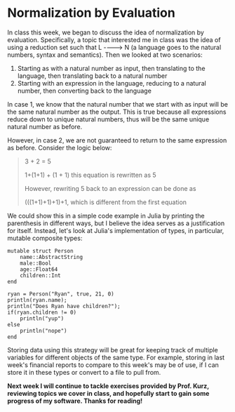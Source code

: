 # Normalization by Evaluation
In class this week, we began to discuss the idea of normalization by evaluation. Specifically, a topic that interested me in class was the idea of using a reduction set such that L ----> N (a language goes to the natural numbers, syntax and semantics). Then we looked at two scenarios:

  1. Starting as with a natural number as input, then translating to the language, then translating back to a natural number
  2. Starting with an expression in the language, reducing to a natural number, then converting back to the language

In case 1, we know that the natural number that we start with as input will be the same natural number as the output. This is true because all expressions reduce down to unique natural numbers, thus will be the same unique natural number as before.

However, in case 2, we are not guaranteed to return to the same expression as before. Consider the logic below:

> 3 + 2 = 5
>
> 1+(1+1) + (1 + 1)
> this equation is rewritten as 5
>
> However, rewriting 5 back to an expression can be done as
>
> (((1+1)+1)+1)+1, which is different from the first equation

We could show this in a simple code example in Julia by printing the parenthesis in different ways, but I believe the idea serves as a justification for itself. Instead, let's look at Julia's implementation of types, in particular, mutable composite types:

```
mutable struct Person
    name::AbstractString
    male::Bool
    age::Float64
    children::Int
end

ryan = Person("Ryan", true, 21, 0)
println(ryan.name);
println("Does Ryan have children?");
if(ryan.children != 0)
    println("yup")
else
    println("nope")
end
```

Storing data using this strategy will be great for keeping track of multiple variables for different objects of the same type. For example, storing in last week's financial reports to compare to this week's may be of use, if I can store it in these types or convert to a file to pull from.


**Next week I will continue to tackle exercises provided by Prof. Kurz, reviewing topics we cover in class, and hopefully start to gain some progress of my software. Thanks for reading!**
